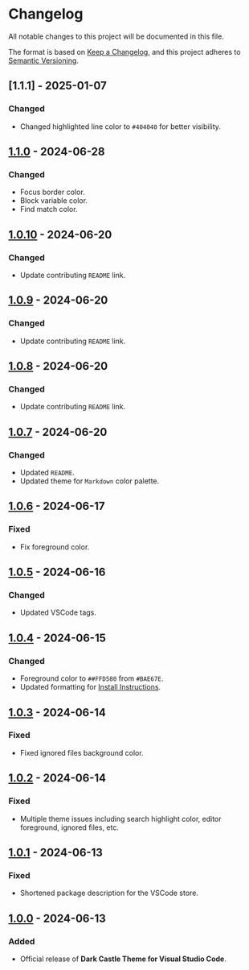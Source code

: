 # Changelog

All notable changes to this project will be documented in this file.

The format is based on [Keep a Changelog](https://keepachangelog.com/en/1.1.0/),
and this project adheres to [Semantic Versioning](https://semver.org/spec/v2.0.0.html).

## [1.1.1] - 2025-01-07

### Changed

* Changed highlighted line color to `#404040` for better visibility.

## [1.1.0] - 2024-06-28

### Changed

* Focus border color.
* Block variable color.
* Find match color.

## [1.0.10] - 2024-06-20

### Changed

- Update contributing `README` link.

## [1.0.9] - 2024-06-20

### Changed

- Update contributing `README` link.

## [1.0.8] - 2024-06-20

### Changed

- Update contributing `README` link.

## [1.0.7] - 2024-06-20

### Changed

- Updated `README`.
- Updated theme for `Markdown` color palette.

## [1.0.6] - 2024-06-17

### Fixed

- Fix foreground color.

## [1.0.5] - 2024-06-16

### Changed

- Updated VSCode tags.

## [1.0.4] - 2024-06-15

### Changed

- Foreground color to `##FFD580` from `#BAE67E`.
- Updated formatting for [Install Instructions](../INSTALL.md).

## [1.0.3] - 2024-06-14

### Fixed

- Fixed ignored files background color.

## [1.0.2] - 2024-06-14

### Fixed

- Multiple theme issues including search highlight color, editor foreground, ignored files, etc.

## [1.0.1] - 2024-06-13

### Fixed

- Shortened package description for the VSCode store.

## [1.0.0] - 2024-06-13

### Added

- Official release of **Dark Castle Theme for Visual Studio Code**.

[1.1.0]: https://github.com/scottgriv/Dark-Castle-VSCode/compare/v1.0.10...v1.1.0
[1.0.10]: https://github.com/scottgriv/Dark-Castle-VSCode/compare/v1.0.9...v1.0.10
[1.0.9]: https://github.com/scottgriv/Dark-Castle-VSCode/compare/v1.0.8...v1.0.9
[1.0.8]: https://github.com/scottgriv/Dark-Castle-VSCode/compare/v1.0.7...v1.0.8
[1.0.7]: https://github.com/scottgriv/Dark-Castle-VSCode/compare/v1.0.6...v1.0.7
[1.0.6]: https://github.com/scottgriv/Dark-Castle-VSCode/compare/v1.0.5...v1.0.6
[1.0.5]: https://github.com/scottgriv/Dark-Castle-VSCode/compare/v1.0.4...v1.0.5
[1.0.4]: https://github.com/scottgriv/Dark-Castle-VSCode/compare/v1.0.3...v1.0.4
[1.0.3]: https://github.com/scottgriv/Dark-Castle-VSCode/compare/v1.0.2...v1.0.3
[1.0.2]: https://github.com/scottgriv/Dark-Castle-VSCode/compare/v1.0.1...v1.0.2
[1.0.1]: https://github.com/scottgriv/Dark-Castle-VSCode/compare/v1.0.0...v1.0.1
[1.0.0]: https://github.com/scottgriv/Dark-Castle-VSCode/releases/tag/v1.0.0
